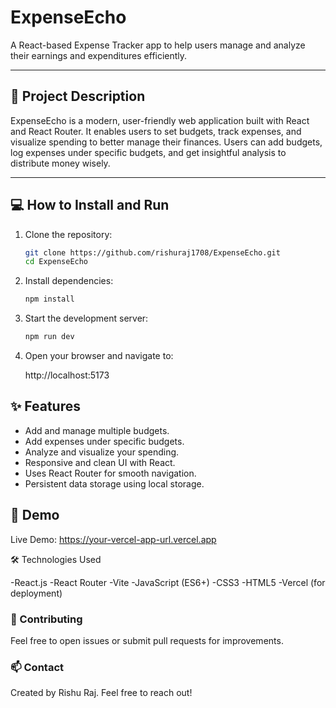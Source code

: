 # ExpenseEcho

A React-based Expense Tracker app to help users manage and analyze their earnings and expenditures efficiently.

---

## 🚀 Project Description

ExpenseEcho is a modern, user-friendly web application built with React and React Router. It enables users to set budgets, track expenses, and visualize spending to better manage their finances. Users can add budgets, log expenses under specific budgets, and get insightful analysis to distribute money wisely.

---

## 💻 How to Install and Run

1. Clone the repository:

   ```bash
   git clone https://github.com/rishuraj1708/ExpenseEcho.git
   cd ExpenseEcho

2. Install dependencies: 

   ```bash
   npm install

3. Start the development server:


   ```bash
   npm run dev

4. Open your browser and navigate to:

   http://localhost:5173
  
## ✨ Features

- Add and manage multiple budgets.
- Add expenses under specific budgets.
- Analyze and visualize your spending.
- Responsive and clean UI with React.
- Uses React Router for smooth navigation.
- Persistent data storage using local storage.
## 📸 Demo

Live Demo: https://your-vercel-app-url.vercel.app

🛠️ Technologies Used

-React.js
-React Router
-Vite
-JavaScript (ES6+)
-CSS3
-HTML5
-Vercel (for deployment)

### 🤝 Contributing
Feel free to open issues or submit pull requests for improvements.

### 📫 Contact
Created by Rishu Raj.
Feel free to reach out!
